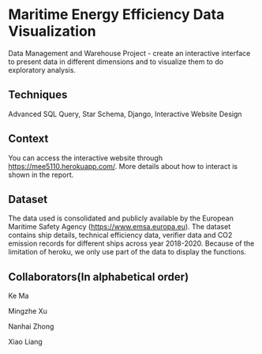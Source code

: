 # Maritime Energy Efficiency Data Visualization
Data Management and Warehouse Project - create an interactive interface to present data in different dimensions and to visualize them to do exploratory analysis.

## Techniques 
Advanced SQL Query, Star Schema, Django, Interactive Website Design

## Context
You can access the interactive website through https://mee5110.herokuapp.com/.
More details about how to interact is shown in the report.

## Dataset
The data used is consolidated and publicly available by the European Maritime Safety Agency (https://www.emsa.europa.eu). The dataset contains ship details, technical efficiency data, verifier data and CO2 emission records for different ships across year 2018-2020. Because of the limitation of heroku, we only use part of the data to display the functions.

## Collaborators(In alphabetical order)
Ke Ma

Mingzhe Xu

Nanhai Zhong

Xiao Liang
